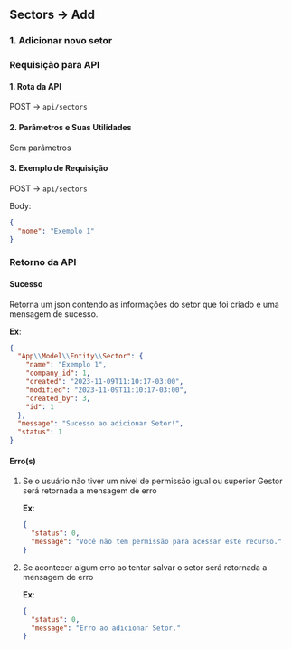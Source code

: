 ## Sectors -> Add

### 1. Adicionar novo setor

### Requisição para API

#### 1. Rota da API

POST -> `api/sectors`

#### 2. Parâmetros e Suas Utilidades

Sem parâmetros

#### 3. Exemplo de Requisição

POST -> `api/sectors`

Body:

```json
{
  "nome": "Exemplo 1"
}
```

### Retorno da API

#### Sucesso

Retorna um json contendo as informações do setor que foi criado e uma mensagem de sucesso.

**Ex**:

```json
{
  "App\\Model\\Entity\\Sector": {
    "name": "Exemplo 1",
    "company_id": 1,
    "created": "2023-11-09T11:10:17-03:00",
    "modified": "2023-11-09T11:10:17-03:00",
    "created_by": 3,
    "id": 1
  },
  "message": "Sucesso ao adicionar Setor!",
  "status": 1
}
```

#### Erro(s)

1.  Se o usuário não tiver um nível de permissão igual ou superior Gestor será retornada a mensagem de erro

    **Ex**:

    ```json
    {
      "status": 0,
      "message": "Você não tem permissão para acessar este recurso."
    }
    ```

2.  Se acontecer algum erro ao tentar salvar o setor será retornada a mensagem de erro

    **Ex**:

    ```json
    {
      "status": 0,
      "message": "Erro ao adicionar Setor."
    }
    ```
